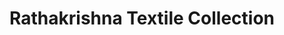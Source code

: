 ---
title: "Rathakrishna Textile Collection"
url: /ernakulam/rathakrishna-textile-collection/
shop: Kleidung
---